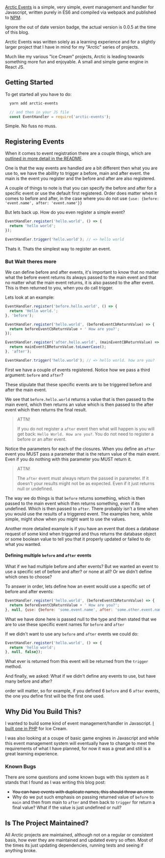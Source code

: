 [Arctic Events](https://www.npmjs.com/package/arctic-events) is a simple, very simple, event management and handler for Javascript, written purely in ES6 and compiled via webpack and published to [NPM](https://www.npmjs.com/package/arctic-events).

Ignore the out of date version badge, the actual version is 0.0.5 at the time of this blog.

Arctic Events was written solely as a learning experience and for a slightly larger project that I have in mind for my "Arctic" series of projects.

Much like my various "Ice Cream" projects, Arctic is leading towards something more fun and enjoyable. A small and simple game engine in React JS.

## Getting Started

To get started all you have to do:

```js
  yarn add arctic-events

  // and then in your JS file
  const EventHandler = require('arctic-events');
```

Simple. No fuss no muss.

## Registering Events

When it comes to event registration there are a couple things, which are [outlined in more detail in the README](https://github.com/AdamKyle/arctic-events/blob/master/README.md).

One is that the way events are handled are a bit different then what you are use to, we have the abillity to trigger a before, main and after event. the main is the event you register and the before and after are also registered.

A couple of things to note is that you can specify the before and after for a specific event or use the default first registered. Order does matter when it comes to before and after, in the case where you do not use `{use: {before: 'event.name', after: 'event.name'}}`

But lets back up. How do you even register a simple event?

```js
EventHandler.register('hello.world', () => {
  return 'hello world';
});

EventHandler.trigger('hello.world'); // => hello world
```

Thats it. Thats the simplest way to register an event.

### But Wait theres more

We can define before and after events, it's important to know that no matter what the before event returns its always passed to the main event and that no matter what the main event returns, it is also passed to the after event. This is then returned to you, when you do call trigger.

Lets look at an example:

```js
EventHandler.register('before.hello.world', () => {
  return 'Hello world.';
}, 'before');

EventHandler.register('hello.world', (beforeEventCbReturnValue) => {
  return beforeEventCbReturnValue + ' How are you?';
});

EventHandler.register('after.hello.world', (mainEventCBReturnValue) => {
  return mainEventCBReturnValue.toLowerCase();
}, 'after');

EventHandler.trigger('hello.world'); // => hello world. how are you?
```

First we have a couple of events registered. Notice how we pass a third argument: `before` and `after`?

These stipulate that these specific events are to be triggered before and after the main event.

We see that `before.hello.world` returns a value that is then passed to the main event, which then returns an value which is then passed to the after event which then returns the final result.

> ATTN!
>
> If you do not register a `after` event then what will happen is you will get back: `Hello World. How are
> you?`. You do not need to register a before or an after event.

Notice the parameters for each of the closures. When you define an `after` event you MUST pass a parameter that is the return value of the main event. Even if you do nothing with this parameter you MUST return it.

> ATTN!
>
> The `after` event must always return the passed in parameter. If it doesn't your results might not
> be as expected. Even if it just returns null or undefined.

The way we do things is that `before` returns something, which is then passed to the main event which then returns something, even if its undefined. Which is then passed to `after`. There probably isn't a time when you would use the results of a triggered event. The examples here, while simple, might show when you might want to use the values.

Another more detailed example is if you have an event that does a database request of some kind when triggered and thus returns the database object or some boolean value to tell you that it properly updated or failed to do what you wanted.

#### Defining multiple `before` and `after` events

What if we had multiple before and after events? But we wanted an event to use a specific set of before and after? or none at all? Or we didn't define which ones to choose?

To answer in order, lets define how an event would use a specific set of before and after events:

```js
EventHandler.register('hello.world', (beforeEventCbReturnValue) => {
  return beforeEventCbReturnValue + ' How are you?';
}, null, {use: {before: 'some.event.name', after: 'some.other.event.name'}});
```

What we have done here is passed null to the type and then stated that we are to use these specific event names for `before` and `after`

If we didn't want to use any `before` and `after` events we could do:

```js
EventHandler.register('hello.world', () => {
  return 'hello world';
}, null, false});
```

What ever is returned from this event will be returned from the `trigger` method.

And finally, we asked: What if we didn't define any events to use, but have many before and after?

order will matter, so for example, if you defined 6 `before` and 6 `after` events, the one you define first will be the first one used.

## Why Did You Build This?

I wanted to build some kind of event management/handler in Javascript. [I built one in PHP](https://github.com/AdamKyle/ice-cream-events) for Ice Cream.

I was also looking at a coupe of basic game engines in Javascript and while this event management system will eventually have to change to meet the requirements of what I have planned, for now it was a great and still is a great learning experience.

### Known Bugs

There are some questions and some known bugs with this system as it stands that I found as I was writing this blog post:

- ~~You can have events with duplicate names, this should throw an error.~~
- Why do we put such emphasis on passing returned value of `before` to `main` and then from main to `after` and then back to `trigger` for return a final value? What if the value is just undefined or null?

## Is The Project Maintained?

All Arctic projects are maintained, although not on a regular or consistent basis, how ever they are maintained and updated every so often. Most of the times its just updating dependencies, running tests and seeing if anything broke.

